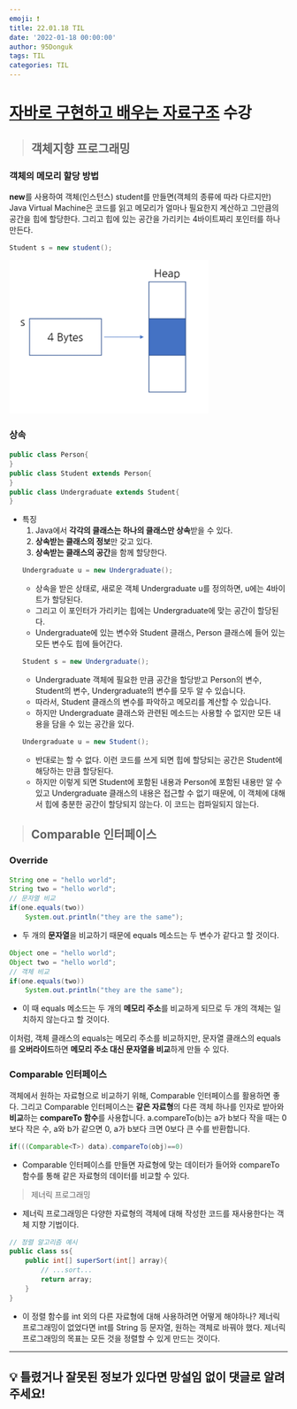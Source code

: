 ```yaml
---
emoji: ❗
title: 22.01.18 TIL
date: '2022-01-18 00:00:00'
author: 95Donguk
tags: TIL
categories: TIL
---
```


# [자바로 구현하고 배우는 자료구조](https://www.boostcourse.org/cs204) 수강

> ## 객체지향 프로그래밍

### 객체의 메모리 할당 방법

**new**를 사용하여 객체(인스턴스) student를 만들면(객체의 종류에 따라 다르지만) Java Virtual Machine은 코드를 읽고 메모리가 얼마나 필요한지 계산하고 그만큼의 공간을 힙에 할당한다. 그리고 힙에 있는 공간을 가리키는 4바이트짜리 포인터를 하나 만든다.
```java
Student s = new student();
```
![OOP_1.PNG](./images/22.01.18/OOP_1.PNG)

### 상속
```java
public class Person{
}
public class Student extends Person{
}
public class Undergraduate extends Student{
}
```
* 특징
    1. Java에서 **각각의 클래스는 하나의 클래스만 상속**받을 수 있다.
    2. **상속받는 클래스의 정보**만 갖고 있다.
    3. **상속받는 클래스의 공간**을 함께 할당한다.
    ```java
    Undergraduate u = new Undergraduate();
    ```
    * 상속을 받은 상태로, 새로운 객체 Undergraduate u를 정의하면, u에는 4바이트가 할당된다.
    * 그리고 이 포인터가 가리키는 힙에는 Undergraduate에 맞는 공간이 할당된다.
    * Undergraduate에 있는 변수와 Student 클래스, Person 클래스에 들어 있는 모든 변수도 힙에 들어간다.
    ```java
    Student s = new Undergraduate();
    ```
    * Undergraduate 객체에 필요한 만큼 공간을 할당받고 Person의 변수, Student의 변수, Undergraduate의 변수를 모두 알 수 있습니다. 
    * 따라서, Student 클래스의 변수를 파악하고 메모리를 계산할 수 있습니다.
    * 하지만 Undergraduate 클래스와 관련된 메소드는 사용할 수 없지만 모든 내용을 담을 수 있는 공간을 있다.
    ```java
    Undergraduate u = new Student();
    ```
    * 반대로는 할 수 없다. 이런 코드를 쓰게 되면 힙에 할당되는 공간은 Student에 해당하는 만큼 할당된다. 
    * 하지만 이렇게 되면 Student에 포함된 내용과 Person에 포함된 내용만 알 수 있고 Undergraduate 클래스의 내용은 접근할 수 없기 때문에, 이 객체에 대해서 힙에 충분한 공간이 할당되지 않는다. 이 코드는 컴파일되지 않는다.

> ## Comparable 인터페이스

### Override
```java
String one = "hello world";
String two = "hello world";
// 문자열 비교
if(one.equals(two))
	System.out.println("they are the same");
```
* 두 개의 **문자열**을 비교하기 때문에 equals 메소드는 두 변수가 같다고 할 것이다.

```java
Object one = "hello world";
Object two = "hello world";
// 객체 비교
if(one.equals(two))
	System.out.println("they are the same");
```
* 이 때 equals 메소드는 두 개의 **메모리 주소**를 비교하게 되므로 두 개의 객체는 일치하지 않는다고 할 것이다.

이처럼, 객체 클래스의 equals는 메모리 주소를 비교하지만, 문자열 클래스의 equals를 **오버라이드**하면 **메모리 주소 대신 문자열을 비교**하게 만들 수 있다.

### Comparable 인터페이스
객체에서 원하는 자료형으로 비교하기 위해, Comparable 인터페이스를 활용하면 좋다. 그리고 Comparable 인터페이스는 **같은 자료형**의 다른 객체 하나를 인자로 받아와 **비교**하는 **compareTo 함수**를 사용합니다. a.compareTo(b)는 a가 b보다 작을 때는 0보다 작은 수, a와 b가 같으면 0, a가 b보다 크면 0보다 큰 수를 반환합니다.
```java
if(((Comparable<T>) data).compareTo(obj)==0)
```
* Comparable 인터페이스를 만들면 자료형에 맞는 데이터가 들어와 compareTo 함수를 통해 같은 자료형의 데이터를 비교할 수 있다.

> 제너릭 프로그래밍

* 제너릭 프로그래밍은 다양한 자료형의 객체에 대해 작성한 코드를 재사용한다는 객체 지향 기법이다.
```java
// 정렬 알고리즘 예시
public class ss{
	public int[] superSort(int[] array){
		// ...sort...
		return array;
	}
}
```
* 이 정렬 함수를 int 외의 다른 자료형에 대해 사용하려면 어떻게 해야하나? 제너릭 프로그래밍이 없었다면 int를 String 등 문자열, 원하는 객체로 바꿔야 했다. 제너릭 프로그래밍의 목표는 모든 것을 정렬할 수 있게 만드는 것이다.

***
## 💡 틀렸거나 잘못된 정보가 있다면 망설임 없이 댓글로 알려주세요!

